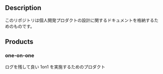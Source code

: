 ## Description

このリポジトリは個人開発プロダクトの設計に関するドキュメントを格納するためのものです。

## Products

### one-on-one

ログを残して良い 1on1 を実施するためのプロダクト
